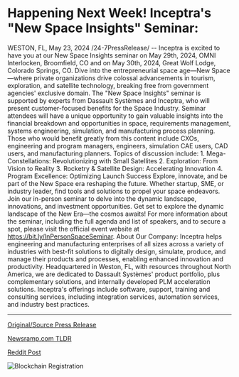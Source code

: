 # Happening Next Week! Inceptra's "New Space Insights" Seminar:

WESTON, FL, May 23, 2024 /24-7PressRelease/ -- Inceptra is excited to have you at our New Space Insights seminar on May 29th, 2024, OMNI Interlocken, Broomfield, CO and on May 30th, 2024, Great Wolf Lodge, Colorado Springs, CO. Dive into the entrepreneurial space age—New Space—where private organizations drive colossal advancements in tourism, exploration, and satellite technology, breaking free from government agencies' exclusive domain.   The "New Space Insights" seminar is supported by experts from Dassault Systèmes and Inceptra, who will present customer-focused benefits for the Space Industry. Seminar attendees will have a unique opportunity to gain valuable insights into the financial breakdown and opportunities in space, requirements management, systems engineering, simulation, and manufacturing process planning. Those who would benefit greatly from this content include CXOs, engineering and program managers, engineers, simulation CAE users, CAD users, and manufacturing planners.  Topics of discussion include: 1.	Mega-Constellations: Revolutionizing with Small Satellites 2.	Exploration: From Vision to Reality 3.	Rocketry & Satellite Design: Accelerating Innovation 4.	Program Excellence: Optimizing Launch Success  Explore, innovate, and be part of the New Space era reshaping the future. Whether startup, SME, or industry leader, find tools and solutions to propel your space endeavors. Join our in-person seminar to delve into the dynamic landscape, innovations, and investment opportunities.  Get set to explore the dynamic landscape of the New Era—the cosmos awaits! For more information about the seminar, including the full agenda and list of speakers, and to secure a spot, please visit the official event website at https://bit.ly/InPersonSpaceSeminar.  About Our Company: Inceptra helps engineering and manufacturing enterprises of all sizes across a variety of industries with best-fit solutions to digitally design, simulate, produce, and manage their products and processes, enabling enhanced innovation and productivity. Headquartered in Weston, FL, with resources throughout North America, we are dedicated to Dassault Systèmes' product portfolio, plus complementary solutions, and internally developed PLM acceleration solutions. Inceptra's offerings include software, support, training and consulting services, including integration services, automation services, and industry best practices. 

---

[Original/Source Press Release](https://www.24-7pressrelease.com/press-release/511121/happening-next-week-inceptras-new-space-insights-seminar)
                    

[Newsramp.com TLDR](https://newsramp.com/curated-news/explore-the-new-space-era-at-inceptra-s-seminar/3fdc35a69eb763f5cfa89176ef989885) 

 



[Reddit Post](https://www.reddit.com/r/technology_press/comments/1cymt3a/explore_the_new_space_era_at_inceptras_seminar/) 



![Blockchain Registration](https://cdn.newsramp.app/24-7PressRelease/qrcode/245/23/harpt4iH.webp)